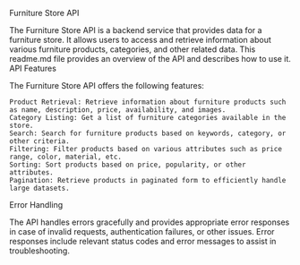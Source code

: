 Furniture Store API

The Furniture Store API is a backend service that provides data for a furniture store. It allows users to access and retrieve information about various furniture products, categories, and other related data. This readme.md file provides an overview of the API and describes how to use it.
API Features

The Furniture Store API offers the following features:

    Product Retrieval: Retrieve information about furniture products such as name, description, price, availability, and images.
    Category Listing: Get a list of furniture categories available in the store.
    Search: Search for furniture products based on keywords, category, or other criteria.
    Filtering: Filter products based on various attributes such as price range, color, material, etc.
    Sorting: Sort products based on price, popularity, or other attributes.
    Pagination: Retrieve products in paginated form to efficiently handle large datasets.
Error Handling

The API handles errors gracefully and provides appropriate error responses in case of invalid requests, authentication failures, or other issues. Error responses include relevant status codes and error messages to assist in troubleshooting.

